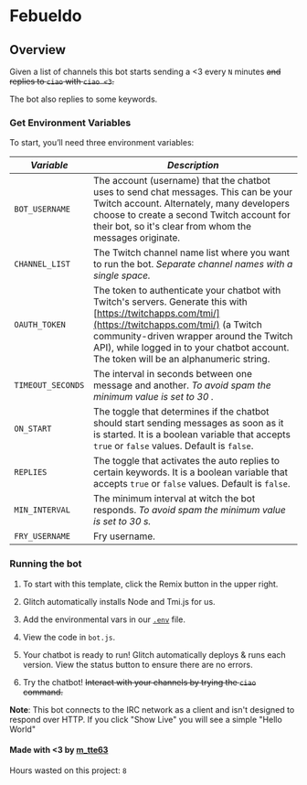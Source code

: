 # Febueldo

## Overview

Given a list of channels this bot starts sending a <3 every `N` minutes ~~and replies to `ciao` with `ciao <3`.~~

The bot also replies to some keywords.

### Get Environment Variables

To start, you’ll need three environment variables:

| _Variable_        | _Description_                                                                                                                                                                                                                                                                             |
| ----------------- | ----------------------------------------------------------------------------------------------------------------------------------------------------------------------------------------------------------------------------------------------------------------------------------------- |
| `BOT_USERNAME`    | The account (username) that the chatbot uses to send chat messages. This can be your Twitch account. Alternately, many developers choose to create a second Twitch account for their bot, so it's clear from whom the messages originate.                                                 |
| `CHANNEL_LIST`    | The Twitch channel name list where you want to run the bot. _Separate channel names with a single space._                                                                                                                                                                                 |
| `OAUTH_TOKEN`     | The token to authenticate your chatbot with Twitch's servers. Generate this with [https://twitchapps.com/tmi/](https://twitchapps.com/tmi/) (a Twitch community-driven wrapper around the Twitch API), while logged in to your chatbot account. The token will be an alphanumeric string. |
| `TIMEOUT_SECONDS` | The interval in seconds between one message and another. _To avoid spam the minimum value is set to 30 ._                                                                                                                                                                                 |
| `ON_START`        | The toggle that determines if the chatbot should start sending messages as soon as it is started. It is a boolean variable that accepts `true` or `false` values. Default is `false`.                                                                                                     |
| `REPLIES`         | The toggle that activates the auto replies to certain keywords. It is a boolean variable that accepts `true` or `false` values. Default is `false`.                                                                                                                                       |
| `MIN_INTERVAL`    | The minimum interval at witch the bot responds. _To avoid spam the minimum value is set to 30 s._                                                                                                                                                                                         |
| `FRY_USERNAME`    | Fry username.                                                                                                                                                                                                                                                                             |

### Running the bot

1. To start with this template, click the Remix button in the upper right.

2. Glitch automatically installs Node and Tmi.js for us.

3. Add the environmental vars in our [`.env`](https://glitch.com/edit/#!/febueldo?path=.env:1:0) file.

4. View the code in `bot.js`.

5. Your chatbot is ready to run! Glitch automatically deploys & runs each version. View the status button to ensure there are no errors.

6. Try the chatbot! ~~Interact with your channels by trying the `ciao` command.~~

**Note**: This bot connects to the IRC network as a client and isn't designed to respond over HTTP. If you click "Show Live" you will see a simple "Hello World"

#### Made with <3 by [m_tte63](https://twitch.tv/m_tte63/)

Hours wasted on this project: `8`
